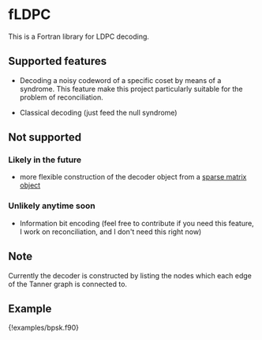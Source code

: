 # fLDPC

This is a Fortran library for LDPC decoding.

## Supported features

- Decoding a noisy codeword of a specific coset by means of a syndrome. 
This feature make this project particularly suitable for the problem of reconciliation.

- Classical decoding (just feed the null syndrome)

## Not supported

### Likely in the future

- more flexible construction of the decoder object from a 
[sparse matrix object](https://stdlib.fortran-lang.org/module/stdlib_sparse_kinds.html)

### Unlikely anytime soon

- Information bit encoding (feel free to contribute if you need this feature, I work on reconciliation, and I don't need this right now)


## Note

Currently the decoder is constructed by listing the nodes which each edge of the Tanner graph is connected to.

## Example

{!examples/bpsk.f90}
